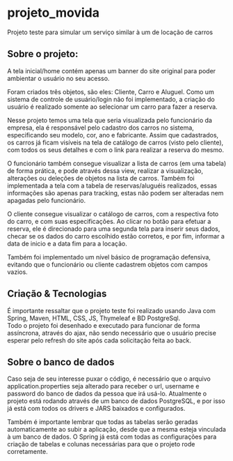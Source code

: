 # projeto_movida
Projeto teste para simular um serviço similar à um de locação de carros


## Sobre o projeto:  
A tela inicial/home contém apenas um banner do site original para poder ambientar o usuário no seu acesso.  
  
Foram criados três objetos, são eles: Cliente, Carro e Aluguel. Como um sistema de controle de usuário/login não foi implementado, a criação do usuário é realizado somente ao selecionar um carro para fazer a reserva.  
  
Nesse projeto temos uma tela que seria visualizada pelo funcionário da empresa, ela é responsável pelo cadastro dos carros no sistema, especificando seu modelo, cor, ano e fabricante. Assim que cadastrados, os carros já ficam visíveis na tela de catálogo de carros (visto pelo cliente), com todos os seus detalhes e com o link para realizar a reserva do mesmo.  

O funcionário também consegue visualizar a lista de carros (em uma tabela) de forma prática, e pode através dessa view, realizar a visualização, alterações ou deleções de objetos na lista de carros. Também foi implementada a tela com a tabela de reservas/aluguéis realizados, essas informações são apenas para tracking, estas não podem ser alteradas nem apagadas pelo funcionário.  

O cliente consegue visualizar o catálogo de carros, com a respectiva foto do carro, e com suas especificações. Ao clicar no botão para efetuar a reserva, ele é direcionado para uma segunda tela para inserir seus dados, checar se os dados do carro escolhido estão corretos, e por fim, informar a data de inicio e a data fim para a locação.  

Também foi implementado um nível básico de programação defensiva, evitando que o funcionário ou cliente cadastrem objetos com campos vazios.  
  
## Criação & Tecnologias
É importante ressaltar que o projeto teste foi realizado usando Java com Spring, Maven, HTML, CSS, JS, Thymeleaf e BD PostgreSql.  
Todo o projeto foi desenhado e executado para funcionar de forma assíncrona, através do ajax, não sendo necessário que o usuário precise esperar pelo refresh do site após cada solicitação feita ao back.  
  
## Sobre o banco de dados
Caso seja de seu interesse puxar o código, é necessário que o arquivo application.properties seja alterado para receber o url, username e password do banco de dados da pessoa que irá usá-lo. Atualmente o projeto está rodando através de um banco de dados PostgreSQL, e por isso já está com todos os drivers e JARS baixados e configurados.  

Também é importante lembrar que todas as tabelas serão geradas automaticamente ao subir a aplicação, desde que a mesma esteja vinculada à um banco de dados. O Spring já está com todas as configurações para criação de tabelas e colunas necessárias para que o projeto rode corretamente.
